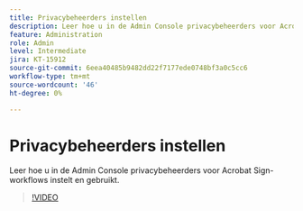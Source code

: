 ```yaml
---
title: Privacybeheerders instellen
description: Leer hoe u in de Admin Console privacybeheerders voor Acrobat Sign-workflows instelt en gebruikt
feature: Administration
role: Admin
level: Intermediate
jira: KT-15912
source-git-commit: 6eea40485b9482dd22f7177ede0748bf3a0c5cc6
workflow-type: tm+mt
source-wordcount: '46'
ht-degree: 0%

---
```


# Privacybeheerders instellen

Leer hoe u in de Admin Console privacybeheerders voor Acrobat Sign-workflows instelt en gebruikt.

>[!VIDEO](https://video.tv.adobe.com/v/3432661?quality=12&learn=on&hidetitle=true)
